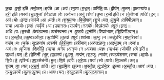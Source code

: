 

  
क॒दा।व॒सो॒ इति॑।स्तो॒त्रम्।हर्य॑ते।आ।अव॑।श्म॒शा।रु॒ध॒त्।वारिति॒ वाः।दी॒र्घम्।सु॒तम्।वा॒ताप्या॑य॥  
हरी॒ इति॑।यस्य॑।सु॒ऽयुजा॑।विऽव्र॑ता।वेः।अर्व॑न्ता।अनु॑।शेपा॑।उ॒भा।र॒जी इति॑।न।के॒शिना॑।पतिः॑।द॒न्॥  
अप॑।योः।इन्द्रः॑।पाप॑जे।आ।मर्तः॑।न।श॒श्र॒मा॒णः।बि॒भी॒वान्।शु॒भे।यत्।यु॒यु॒जे।तवि॑षीऽवान्॥  
सचा॑।आ॒योः।इन्द्रः॑।चर्कृ॑षे।आ।उ॒पा॒न॒सः।स॒प॒र्यन्।न॒दयोः॑।विऽव्र॑तयोः।शूरः॑।इन्द्रः॑॥  
अधि॑।यः।त॒स्थौ।केष॑ऽवन्ता।व्यच॑स्वन्ता।न।पु॒ष्ट्यै।व॒नोति॑।शिप्रा॑भ्याम्।शि॒प्रिणी॑ऽवान्॥  
प्र।अ॒स्तौ॒त्।ऋ॒ष्वऽओ॑जाः॒।ऋ॒ष्वेभिः॑।त॒तक्ष॑।शूरः॑।शव॑सा।ऋ॒भुः।न।क्रतु॑ऽभिः।मा॒त॒रिश्वा॑॥  
वज्र॑म्।यः।च॒क्रे।सु॒ऽहना॑य।दस्य॑वे।हि॒री॒म॒शः।हरी॑मान्।अरु॑तऽहनुः।अद्भु॑तम्।न।रजः॑॥  
अव॑।नः॒।वृ॒जि॒ना।शि॒शी॒हि॒।ऋ॒चा।व॒ने॒म॒।अ॒नृचः॑।न।अब्र॑ह्मा।य॒ज्ञः।ऋध॑क्।जोष॑ति।त्वे इति॑॥  
ऊ॒र्ध्वा।यत्।ते॒।त्रे॒तिनी॑।भूत्।य॒ज्ञस्य॑।धूः॒ऽसु।सद्म॑न्।स॒ऽजूः।नाव॑म्।स्वऽय॑शसम्।सचा॑।आ॒योः॥  
श्रि॒ये।ते॒।पृश्निः॑।उ॒प॒ऽसेच॑नी।भू॒त्।श्रि॒ये।दर्विः॑।अ॒रे॒पाः।यया॑।स्वे।पात्रे॑।सि॒ञ्चसे॑।उत्॥  
श॒तम्।वा॒।यत्।अ॒सु॒र्य॒।प्रति॑।त्वा॒।सु॒ऽमि॒त्रः।इ॒त्था।अ॒स्तौ॒त्।दुः॒ऽमि॒त्रः।इ॒त्था।अ॒स्तौ॒त्।आवः॑।यत्।द॒स्यु॒ऽहत्ये॑।कु॒त्स॒ऽपु॒त्रम्।प्र।आवः॑।यत्।द॒स्यु॒ऽहत्ये॑।कु॒त्स॒ऽव॒त्सम्॥  
